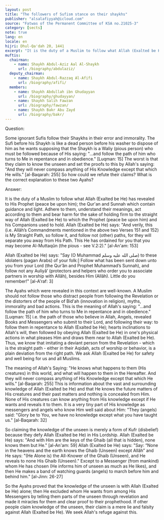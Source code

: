 ```yaml
---
layout: post
title: "The followers of Sufism stance on their shaykhs"
publisher: "alsalafiyyah@icloud.com"
source: "Fatwas of the Permanent Committee of KSA no.21025-3"
category: [sects]
note: true
lang: en
locale: en
hijri: Dhul-Qa'dah 20, 1441
excerpt: "It is the duty of a Muslim to follow what Allah (Exalted be He) has revealed to His Prophet (peace be upon him); the Qur'an and Sunnah which contain guidance and light. Adhere to them, understand their meanings, act according to them and bear harm for the sake of holding firm to the straight way of Allah (Exalted be He) to which the Prophet (peace be upon him) and his Companions used to hold."
muftis:
  chairman: 
    - name: Shaykh Abdul-Aziz Aal Al-Shaykh
      url: /biography/abdulaziz/
  deputy_chairman:
    - name: Shaykh Abdul-Razzaq Al-Afifi
      url: /biography/afifi/
  members: 
    - name: Shaykh Abdullah ibn Ghudayyan
      url: /biography/ghudayyan/
    - name: Shaykh Salih Fawzan
      url: /biography/fawzan/
    - name: Shaykh Bakr Abu Zayd
      url: /biography/bakr/
---
```


Question: 

Some ignorant Sufis follow their Shaykhs in their error and immorality. The Sufi before his Shaykh is like a dead person before his washer to dispose of him as he wants supposing that the Shaykh is a Waliy (pious person) who must be followed because of His saying: "...and follow the path of him who turns to Me in repentance and in obedience." [Luqman: 15] The worst is that they claim to know the unseen and set the proofs to this by Allah's saying: "And they will never compass anything of His Knowledge except that which He wills." [al-Baqarah: 255] So how could we refute their claims? What is the correct explanation to these two Ayahs? 

Answer: 

It is the duty of a Muslim to follow what Allah (Exalted be He) has revealed to His Prophet (peace be upon him); the Qur'an and Sunnah which contain guidance and light. Adhere to them, understand their meanings, act according to them and bear harm for the sake of holding firm to the straight way of Allah (Exalted be He) to which the Prophet (peace be upon him) and his Companions used to hold. Allah (Exalted be He) says: "And verily, this (i.e. Allâh’s Commandments mentioned in the above two Verses 151 and 152) is My Straight Path, so follow it, and follow not (other) paths, for they will separate you away from His Path. This He has ordained for you that you may become Al-Muttaqûn (the pious - see V.2:2)." [al-An'am: 153] 

Allah (Exalted be He) says: "Say (O Muhammad صلى الله عليه وسلم) to these idolaters (pagan Arabs) of your folk:] Follow what has been sent down unto you from your Lord (the Qur’ân and Prophet Muhammad’s Sunnah), and follow not any Auliyâ’ (protectors and helpers who order you to associate partners in worship with Allâh), besides Him (Allâh). Little do you remember!" [al-A'raf: 3]

The Ayahs which were revealed in this context are well-known. A Muslim should not follow those who distract people from following the Revelation or the distorters of the people of Bid'ah (innovation in religion), myths, immorality and bad actions. This is the meaning of Allah's saying: "...and follow the path of him who turns to Me in repentance and in obedience."  [Luqman: 15] i.e. the path of those who believe in Allah, Angels, revealed Books and Messengers who submit to their Lord, and following their way: to follow them in repentance to Allah (Exalted be He); hearts inclinations to Allah's will, then followed by obeying Allah (Exalted be He) in one's physical actions in what pleases Him and draws them near to Allah (Exalted be He). Thus, we know that imitating a deviant person from the Revelation - which is the straight path - either in their Aqidah, acts of worship or behavior, is a plain deviation from the right path. We ask Allah (Exalted be He) for safety and well being for us and all Muslims.

The meaning of Allah's Saying: "He knows what happens to them (His creatures) in this world, and what will happen to them in the Hereafter. And they will never compass anything of His Knowledge except that which He wills." [al-Baqarah: 255] This is information about the vast and surrounding knowledge of Allah (Exalted be He) and that He knows the future matters of His creatures and their past matters and nothing is concealed from Him. None of His creatures can know anything from His knowledge except if He wants and reveals it to them. It is a very tiny part of His knowledge as messengers and angels who know Him well said about Him: "They (angels) said: "Glory be to You, we have no knowledge except what you have taught us." [al-Baqarah: 32]

So claiming the knowledge of the unseen is merely a form of Kufr (disbelief) because they defy Allah (Exalted be He) in His Lordship. Allah (Exalted be He) says: "And with Him are the keys of the Ghaib (all that is hidden), none knows them but He." [al-An'am: 59] Allah (Exalted be He) says: "Say: “None in the heavens and the earth knows the Ghaib (Unseen) except Allâh” and He says: "(He Alone is) the All-Knower of the Ghaib (Unseen), and He reveals to none His Ghaib (Unseen)." Except to a Messenger (from mankind) whom He has chosen (He informs him of unseen as much as He likes), and then He makes a band of watching guards (angels) to march before him and behind him." [al-Jinn: 26-27] 

So the Ayahs proved that the knowledge of the unseen is with Allah (Exalted be He) alone; then He excluded whom He wants from among His Messengers by telling them parts of the unseen through revelation and made it miracles for them and clear proof to their prophethood. If other people claim knowledge of the unseen, their claim is a mere lie and falsity against Allah (Exalted be He). We seek Allah's refuge against this.
